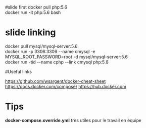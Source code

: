 #slide first
docker pull php:5.6  
docker run -it php:5.6 bash  

# slide linking
docker pull mysql/mysql-server:5.6  
docker run -p 3306:3306 --name cmysql -e MYSQL_ROOT_PASSWORD=root -d mysql/mysql-server:5.6  
docker run -tid --name cphp --link cmysql php:5.6  

#Useful links

https://github.com/wsargent/docker-cheat-sheet
https://docs.docker.com/compose/
https://hub.docker.com

# Tips

**docker-compose.override.yml** très utiles pour le travail en équipe  
